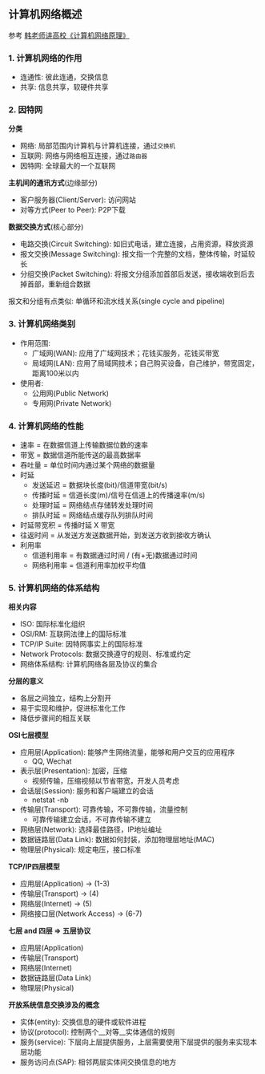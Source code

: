 ## 计算机网络概述

参考
[韩老师讲高校《计算机网络原理》](https://www.bilibili.com/video/av47486689?p=2)

### 1. 计算机网络的作用
- 连通性: 彼此连通，交换信息
- 共享: 信息共享，软硬件共享

### 2. 因特网
__分类__
- 网络: 局部范围内计算机与计算机连接，通过`交换机`
- 互联网: 网络与网络相互连接，通过`路由器`
- 因特网: 全球最大的一个互联网

__主机间的通讯方式__(边缘部分)
- 客户服务器(Client/Server): 访问网站
- 对等方式(Peer to Peer): P2P下载

__数据交换方式__(核心部分)
- 电路交换(Circuit Switching): 如旧式电话，建立连接，占用资源，释放资源
- 报文交换(Message Switching): 报文指一个完整的文档，整体传输，时延较长
- 分组交换(Packet Switching): 将报文分组添加首部后发送，接收端收到后去掉首部，重新组合数据

报文和分组有点类似: 单循环和流水线关系(single cycle and pipeline)

### 3. 计算机网络类别
- 作用范围:
    + 广域网(WAN): 应用了广域网技术；花钱买服务，花钱买带宽
    + 局域网(LAN): 应用了局域网技术；自己购买设备，自己维护，带宽固定，距离100米以内
- 使用者:
    + 公用网(Public Network)
    + 专用网(Private Network)

### 4. 计算机网络的性能
- 速率 = 在数据信道上传输数据位数的速率
- 带宽 = 数据信道所能传送的最高数据率
- 吞吐量 = 单位时间内通过某个网络的数据量
- 时延
    + 发送延迟 = 数据块长度(bit)/信道带宽(bit/s)
    + 传播时延 = 信道长度(m)/信号在信道上的传播速率(m/s)
    + 处理时延 = 网络结点存储转发处理时间
    + 排队时延 = 网络结点缓存队列排队时间
- 时延带宽积 = 传播时延 X 带宽
- 往返时间 = 从发送方发送数据开始，到发送方收到接收方确认
- 利用率
    + 信道利用率 = 有数据通过时间 / (有+无)数据通过时间
    + 网络利用率 = 信道利用率加权平均值

### 5. 计算机网络的体系结构
__相关内容__
- ISO: 国际标准化组织
- OSI/RM: 互联网法律上的国际标准
- TCP/IP Suite: 因特网事实上的国际标准
- Network Protocols: 数据交换遵守的规则、标准或约定
- 网络体系结构: 计算机网络各层及协议的集合

__分层的意义__
- 各层之间独立，结构上分割开
- 易于实现和维护，促进标准化工作
- 降低步骤间的相互关联

__OSI七层模型__
- 应用层(Application): 能够产生网络流量，能够和用户交互的应用程序
    + QQ, Wechat
- 表示层(Presentation): 加密，压缩
    + 视频传输，压缩视频以节省带宽，开发人员考虑
- 会话层(Session): 服务和客户端建立的会话
    + netstat -nb
- 传输层(Transport): 可靠传输，不可靠传输，流量控制
    + 可靠传输建立会话，不可靠传输不建立
- 网络层(Network): 选择最佳路径，IP地址编址
- 数据链路层(Data Link): 数据如何封装，添加物理层地址(MAC)
- 物理层(Physical): 规定电压，接口标准

__TCP/IP四层模型__  
- 应用层(Application) -> (1-3)
- 传输层(Transport) -> (4)
- 网络层(Internet) -> (5)
- 网络接口层(Network Access) -> (6-7)

__七层 and 四层 => 五层协议__
- 应用层(Application)
- 传输层(Transport)
- 网络层(Internet)
- 数据链路层(Data Link)
- 物理层(Physical)


__开放系统信息交换涉及的概念__
- 实体(entity): 交换信息的硬件或软件进程
- 协议(protocol): 控制两个__对等__实体通信的规则
- 服务(service): 下层向上层提供服务，上层需要使用下层提供的服务来实现本层功能
- 服务访问点(SAP): 相邻两层实体间交换信息的地方


